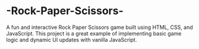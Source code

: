 # -Rock-Paper-Scissors-
A fun and interactive Rock Paper Scissors game built using HTML, CSS, and JavaScript. This project is a great example of implementing basic game logic and dynamic UI updates with vanilla JavaScript.
